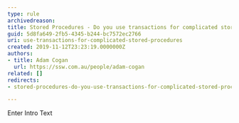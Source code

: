 ```yaml
---
type: rule
archivedreason: 
title: Stored Procedures - Do you use transactions for complicated stored procedures?
guid: 5d8fa649-2fb5-4345-b244-bc7572ec2766
uri: use-transactions-for-complicated-stored-procedures
created: 2019-11-12T23:23:19.0000000Z
authors:
- title: Adam Cogan
  url: https://ssw.com.au/people/adam-cogan
related: []
redirects:
- stored-procedures-do-you-use-transactions-for-complicated-stored-procedures

---
```



Enter Intro Text
<br><excerpt class='endintro'></excerpt><br>



